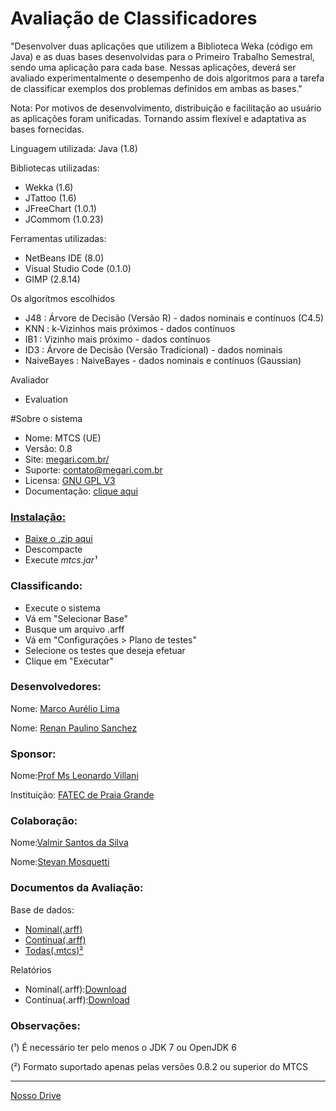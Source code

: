 # Avaliação de Classificadores

"Desenvolver duas aplicações que utilizem a Biblioteca Weka (código em Java) e as duas bases desenvolvidas para o Primeiro Trabalho Semestral, sendo uma aplicação para cada base. Nessas aplicações, deverá ser avaliado experimentalmente o desempenho de dois algoritmos para a tarefa de classificar exemplos dos problemas definidos em ambas as bases."

<p>Nota: Por motivos de desenvolvimento, distribuição e facilitação ao usuário as aplicações foram unificadas. Tornando assim flexível e adaptativa as bases fornecidas.</p>

<p>Linguagem utilizada: Java (1.8)</p>
<p>Bibliotecas utilizadas:</p>
<ul>
<li>Wekka (1.6)</li> 
<li>JTattoo (1.6) </li>
<li>JFreeChart (1.0.1)</li> 
<li>JCommom (1.0.23)</li>
</ul>
<p>Ferramentas utilizadas:<p> 
<ul>
<li>NetBeans IDE (8.0)</li>
<li>Visual Studio Code (0.1.0)</li>
<li>GIMP (2.8.14)</li>
</ul>

<p>Os algorítmos escolhidos<p>
 <ul>
  <li>J48 : Árvore de Decisão (Versão R) - dados nominais e contínuos (C4.5)</li>
  <li>KNN : k-Vizinhos mais próximos - dados contínuos</li>
  <li>IB1 : Vizinho mais próximo - dados contínuos</li>
  <li>ID3 : Árvore de Decisão (Versão Tradicional) - dados nominais</li>
  <li>NaiveBayes : NaiveBayes - dados nominais e contínuos (Gaussian)</li>
 </ul>
<p>Avaliador</p>
  <ul>
   <li>Evaluation</li>
  </ul>
  
#Sobre o sistema

* Nome: MTCS (UE)
* Versão: 0.8
* Site: <a href="http://www.megari.com.br/solucoes/mtcs">megari.com.br/</a>
* Suporte: <a href="mailto:contato@megari.com.br">contato@megari.com.br</a>
* Licensa: <a href="http://www.gnu.org/licenses/gpl-3.0.en.html">GNU GPL V3</a>
* Documentação: <a href="http://www.megari.com.br/solucoes/mtcs/docs" target="_blank"> clique aqui

<h3>Instalação:</h3>
 <ul>
  <li><a href="http://www.megari.com.br/delivery/software/mtcs/v0.1/mtcs-0.1a.zip">Baixe o .zip aqui</a></li>
  <li>Descompacte</li>
  <li>Execute <i>mtcs.jar¹</i></li>
 </ul>
 
 <h3>Classificando:</h3>
 
* Execute o sistema
* Vá em "Selecionar Base"
* Busque um arquivo .arff
* Vá em "Configurações > Plano de testes"
* Selecione os testes que deseja efetuar
* Clique em "Executar"

<h3>Desenvolvedores:</h3>
<p>Nome: <a href="https://github.com/marckdx" target="_blank">Marco Aurélio Lima</a></p>
<p>Nome: <a href="https://github.com/renanps" target="_blank">Renan Paulino Sanchez</a></p>

<h3>Sponsor:</h3>
<p>Nome:<a href="http://www.villani.eti.br" target="_blank">Prof Ms Leonardo Villani</a></p>
<p>Instituição: <a href="http://www.fatecpg.com.br" target="_blank">FATEC de Praia Grande</a></p>

<h3>Colaboração:</h3>
<p>Nome:<a href="https://github.com/valmirsl" target="_blank">Valmir Santos da Silva</a></p>
<p>Nome:<a href="" target="_blank">Stevan Mosquetti</a></p>

<h3>Documentos da Avaliação:</h3>
<p>Base de dados:
  <ul>
  <li><a href="http://www.megari.com.br/delivery/software/mtcs/samples/automoveis.arff" target="_blank">Nominal(.arff)</a></li>
  <li><a href="http://www.megari.com.br/delivery/software/mtcs/samples/smartphones.arff" target="_blank">Contínua(.arff)</a></li>
  <li><a href="http://www.megari.com.br/delivery/software/mtcs/samples/base-latest.mtcs" target="_blank">Todas(.mtcs)²</a> </p></li>
  </ul>
<p>Relatórios</p>
<ul>
  <li>Nominal(.arff):<a href="http://www.megari.com.br/delivery/software/mtcs/docs/automoveis.pdf" target="_blank">Download</a></li>
  <li>Contínua(.arff):<a href="http://www.megari.com.br/delivery/software/mtcs/docs/smartphones.pdf" target="_blank">Download</a></li>
</ul>

<h3>Observações:</h3>
<p>(¹) É necessário ter pelo menos o JDK 7  ou OpenJDK 6</p>
<p>(²) Formato suportado apenas pelas versões 0.8.2 ou superior do MTCS</p>
<hr>
<a class="btn btn-default" href="https://drive.google.com/folderview?id=0B4rPJDhCXbQ7fkVDOWZpOVNCcEM0cjRVUWxhTmhJV1FxRzQxb0NLNGkteEh1X3ZCV0JpTTA&usp=sharing" target="_blank">Nosso Drive</a>

